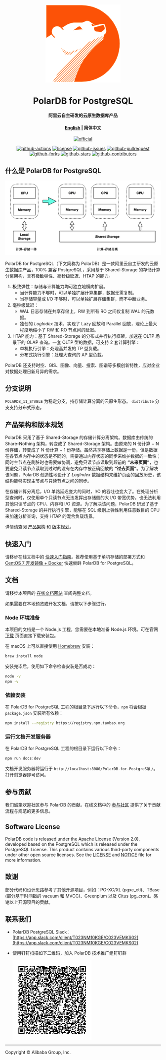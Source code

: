 <div align="center">

[![logo](docs/.vuepress/public/images/polardb.png)](https://developer.aliyun.com/topic/polardb-for-pg)

# PolarDB for PostgreSQL

**阿里云自主研发的云原生数据库产品**

#### [English](README.md) | 简体中文

[![official](https://img.shields.io/badge/官方网站-blueviolet?style=for-the-badge&logo=alibabacloud)](https://developer.aliyun.com/topic/polardb-for-pg)

[![github-actions](https://img.shields.io/github/workflow/status/ApsaraDB/PolarDB-for-PostgreSQL/polardb-regression-testing/POLARDB_11_DEV?style=for-the-badge&logo=githubactions)](https://github.com/ApsaraDB/PolarDB-for-PostgreSQL/actions/workflows/build-and-test.yml)
[![license](https://img.shields.io/badge/license-Apache--2.0-blue?style=for-the-badge&logo=apache)](LICENSE)
[![github-issues](https://img.shields.io/github/issues/ApsaraDB/PolarDB-for-PostgreSQL?style=for-the-badge&logo=github)](https://GitHub.com/ApsaraDB/PolarDB-for-PostgreSQL/issues)
[![github-pullrequest](https://img.shields.io/github/issues-pr/ApsaraDB/PolarDB-for-PostgreSQL?style=for-the-badge&logo=github)](https://GitHub.com/ApsaraDB/PolarDB-for-PostgreSQL/pulls)
[![github-forks](https://img.shields.io/github/forks/ApsaraDB/PolarDB-for-PostgreSQL?style=for-the-badge&logo=github)](https://github.com/ApsaraDB/PolarDB-for-PostgreSQL/network/members)
[![github-stars](https://img.shields.io/github/stars/ApsaraDB/PolarDB-for-PostgreSQL?style=for-the-badge&logo=github)](https://github.com/ApsaraDB/PolarDB-for-PostgreSQL/stargazers)
[![github-contributors](https://img.shields.io/github/contributors/ApsaraDB/PolarDB-for-PostgreSQL?style=for-the-badge&logo=github)](https://github.com/ApsaraDB/PolarDB-for-PostgreSQL/graphs/contributors)


</div>

## 什么是 PolarDB for PostgreSQL

![arch.png](docs/zh/imgs/1_polardb_architecture.png)

PolarDB for PostgreSQL（下文简称为 PolarDB）是一款阿里云自主研发的云原生数据库产品，100% 兼容 PostgreSQL，采用基于 Shared-Storage 的存储计算分离架构，具有极致弹性、毫秒级延迟、HTAP 的能力。

1. 极致弹性：存储与计算能力均可独立地横向扩展。
   - 当计算能力不够时，可以单独扩展计算集群，数据无需复制。
   - 当存储容量或 I/O 不够时，可以单独扩展存储集群，而不中断业务。
2. 毫秒级延迟：
   - WAL 日志存储在共享存储上，RW 到所有 RO 之间仅复制 WAL 的元数据。
   - 独创的 _LogIndex_ 技术，实现了 Lazy 回放和 Parallel 回放，理论上最大程度地缩小了 RW 和 RO 节点间的延迟。
3. HTAP 能力：基于 Shared-Storage 的分布式并行执行框架，加速在 OLTP 场景下的 OLAP 查询。一套 OLTP 型的数据，可支持 2 套计算引擎：
   - 单机执行引擎：处理高并发的 TP 型负载。
   - 分布式执行引擎：处理大查询的 AP 型负载。

PolarDB 还支持时空、GIS、图像、向量、搜索、图谱等多模创新特性，应对企业对数据处理日新月异的需求。

## 分支说明

`POLARDB_11_STABLE` 为稳定分支，持存储计算分离的云原生形态。 `distribute` 分支支持分布式形态。

## 产品架构和版本规划

PolarDB 采用了基于 Shared-Storage 的存储计算分离架构。数据库由传统的 Share-Nothing 架构，转变成了 Shared-Storage 架构。由原来的 N 份计算 + N 份存储，转变成了 N 份计算 + 1 份存储。虽然共享存储上数据是一份，但是数据在各节点内存中的状态是不同的，需要通过内存状态的同步来维护数据的一致性；同时主节点在刷脏时也需要做协调，避免只读节点读取到超前的 **“未来页面”**，也要避免只读节点读取到过时的没有在内存中被正确回放的 **“过去页面”**。为了解决该问题，PolarDB 创造性地设计了 _LogIndex_ 数据结构来维护页面的回放历史，该结构能够实现主节点与只读节点之间的同步。

在存储计算分离后，I/O 单路延迟变大的同时，I/O 的吞吐也变大了。在处理分析型查询时，仅使用单个只读节点无法发挥出存储侧的大 I/O 带宽优势，也无法利用其他只读节点的 CPU、内存和 I/O 资源。为了解决该问题，PolarDB 研发了基于 Shared-Storage 的并行执行引擎，能够在 SQL 级别上弹性利用任意数目的 CPU 来加速分析查询，支持 HTAP 的混合负载场景。

详情请查阅 [产品架构](https://apsaradb.github.io/PolarDB-for-PostgreSQL/zh/architecture/) 和 [版本规划](https://apsaradb.github.io/PolarDB-for-PostgreSQL/zh/roadmap/)。

## 快速入门

请移步在线文档中的 [快速入门指南](https://apsaradb.github.io/PolarDB-for-PostgreSQL/zh/guide/)。推荐使用基于单机存储的部署方式和 [CentOS 7 开发镜像 + Docker](https://apsaradb.github.io/PolarDB-for-PostgreSQL/zh/guide/deploy-on-local-storage.html#方式-1-基于-centos7-的开发镜像-docker) 快速尝鲜 PolarDB for PostgreSQL。

## 文档

请移步本项目的 [在线文档网站](https://apsaradb.github.io/PolarDB-for-PostgreSQL/zh/) 查阅完整文档。

如果需要在本地预览或开发文档，请按以下步骤进行。

### Node 环境准备

本项目的文档是一个 Node.js 工程，您需要在本地准备 Node.js 环境。可在官网 [下载](https://nodejs.org/zh-cn/download/) 页面直接下载安装包。

在 macOS 上可以直接使用 [Homebrew](https://brew.sh/) 安装：

```bash
brew install node
```

安装完毕后，使用如下命令检查安装是否成功：

```bash
node -v
npm -v
```

### 依赖安装

在 PolarDB for PostgreSQL 工程的根目录下运行以下命令，`npm` 将会根据 `package.json` 安装所有依赖：

```bash
npm install --registry https://registry.npm.taobao.org
```

### 运行文档开发服务器

在 PolarDB for PostgreSQL 工程的根目录下运行以下命令：

```bash
npm run docs:dev
```

文档开发服务器将运行于 `http://localhost:8080/PolarDB-for-PostgreSQL/`。打开浏览器即可访问。

## 参与贡献

我们诚挚欢迎社区参与 PolarDB 的贡献。在线文档中的 [参与社区](https://apsaradb.github.io/PolarDB-for-PostgreSQL/zh/contributing/) 提供了关于贡献流程与规范的更多信息。

## Software License

PolarDB code is released under the Apache License (Version 2.0), developed based on the PostgreSQL which is released under the PostgreSQL License. This product contains various third-party components under other open source licenses. 
See the [LICENSE](./LICENSE) and [NOTICE](./NOTICE) file for more information.

## 致谢

部分代码和设计思路参考了其他开源项目，例如：PG-XC/XL (pgxc_ctl)、TBase (部分基于时间戳的 vacuum 和 MVCC)、Greenplum 以及 Citus (pg_cron)。感谢以上开源项目的贡献。

## 联系我们

- PolarDB PostgreSQL Slack：[https://app.slack.com/client/T023NM10KGE/C023VEMKS02](https://app.slack.com/client/T023NM10KGE/C023VEMKS02)
- 使用钉钉扫描如下二维码，加入 PolarDB 技术推广组钉钉群

  ![polardb_group](docs/zh/imgs/polardb_group.png)

---

Copyright © Alibaba Group, Inc.
